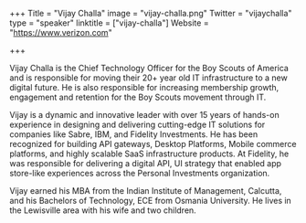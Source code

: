+++
Title = "Vijay Challa"
image = "vijay-challa.png"
Twitter = "vijaychalla"
type = "speaker"
linktitle = ["vijay-challa"]
Website = "https://www.verizon.com"

+++

Vijay Challa is the Chief Technology Officer for the Boy Scouts of America and is responsible for moving their 20+ year old IT infrastructure to a new digital future. He is also responsible for increasing membership growth, engagement and retention for the Boy Scouts movement through IT.

Vijay is a dynamic and innovative leader with over 15 years of hands-on experience in designing and delivering cutting-edge IT solutions for companies like Sabre, IBM, and Fidelity Investments. He has been recognized for building API gateways, Desktop Platforms, Mobile commerce platforms, and highly scalable SaaS infrastructure products. At Fidelity, he was responsible for delivering a digital API, UI strategy that enabled app store-like experiences across the Personal Investments organization.

Vijay earned his MBA from the Indian Institute of Management, Calcutta, and his Bachelors of Technology, ECE from Osmania University. He lives in the Lewisville area with his wife and two children.